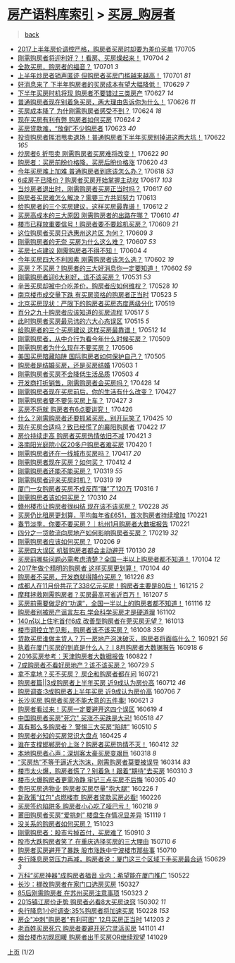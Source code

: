 [房产语料库索引](../../README.md)  > [买房_购房者](买房_购房者.md)
====
> [back](../README.md)

- [2017上半年房价调控严格，购房者买房时却要为差价买单](http://jkwz.applinzi.com/ittc/6986811503939175428.html#2017%E4%B8%8A%E5%8D%8A%E5%B9%B4%E6%88%BF%E4%BB%B7%E8%B0%83%E6%8E%A7%E4%B8%A5%E6%A0%BC%EF%BC%8C%E8%B4%AD%E6%88%BF%E8%80%85%E4%B9%B0%E6%88%BF%E6%97%B6%E5%8D%B4%E8%A6%81%E4%B8%BA%E5%B7%AE%E4%BB%B7%E4%B9%B0%E5%8D%95) 170705  
- [刚需购房者将迎利好？！看房、买房燥起来！](http://jkwz.applinzi.com/ittc/6986436951316890629.html#%E5%88%9A%E9%9C%80%E8%B4%AD%E6%88%BF%E8%80%85%E5%B0%86%E8%BF%8E%E5%88%A9%E5%A5%BD%EF%BC%9F%EF%BC%81%E7%9C%8B%E6%88%BF%E3%80%81%E4%B9%B0%E6%88%BF%E7%87%A5%E8%B5%B7%E6%9D%A5%EF%BC%81) 170704 *2* 
- [全款买房，购房者的福音？](http://jkwz.applinzi.com/ittc/6985364700949644293.html#%E5%85%A8%E6%AC%BE%E4%B9%B0%E6%88%BF%EF%BC%8C%E8%B4%AD%E6%88%BF%E8%80%85%E7%9A%84%E7%A6%8F%E9%9F%B3%EF%BC%9F) 170701 *3* 
- [上半年炒房者销声匿迹 但购房者买房门槛越来越高！](http://jkwz.applinzi.com/ittc/6985315838180459525.html#%E4%B8%8A%E5%8D%8A%E5%B9%B4%E7%82%92%E6%88%BF%E8%80%85%E9%94%80%E5%A3%B0%E5%8C%BF%E8%BF%B9+%E4%BD%86%E8%B4%AD%E6%88%BF%E8%80%85%E4%B9%B0%E6%88%BF%E9%97%A8%E6%A7%9B%E8%B6%8A%E6%9D%A5%E8%B6%8A%E9%AB%98%EF%BC%81) 170701 *81* 
- [好消息来了 下半年购房者的买房成本有望大幅降低！](http://jkwz.applinzi.com/ittc/6984706472381252613.html#%E5%A5%BD%E6%B6%88%E6%81%AF%E6%9D%A5%E4%BA%86+%E4%B8%8B%E5%8D%8A%E5%B9%B4%E8%B4%AD%E6%88%BF%E8%80%85%E7%9A%84%E4%B9%B0%E6%88%BF%E6%88%90%E6%9C%AC%E6%9C%89%E6%9C%9B%E5%A4%A7%E5%B9%85%E9%99%8D%E4%BD%8E%EF%BC%81) 170629 *7* 
- [下半年买房时机将现 购房者不要错过三类房产](http://jkwz.applinzi.com/ittc/6983954196364526596.html#%E4%B8%8B%E5%8D%8A%E5%B9%B4%E4%B9%B0%E6%88%BF%E6%97%B6%E6%9C%BA%E5%B0%86%E7%8E%B0+%E8%B4%AD%E6%88%BF%E8%80%85%E4%B8%8D%E8%A6%81%E9%94%99%E8%BF%87%E4%B8%89%E7%B1%BB%E6%88%BF%E4%BA%A7) 170627 *14* 
- [普通购房者现在别着急买房，两大理由告诉你为什么！](http://jkwz.applinzi.com/ittc/6983449490315805700.html#%E6%99%AE%E9%80%9A%E8%B4%AD%E6%88%BF%E8%80%85%E7%8E%B0%E5%9C%A8%E5%88%AB%E7%9D%80%E6%80%A5%E4%B9%B0%E6%88%BF%EF%BC%8C%E4%B8%A4%E5%A4%A7%E7%90%86%E7%94%B1%E5%91%8A%E8%AF%89%E4%BD%A0%E4%B8%BA%E4%BB%80%E4%B9%88%EF%BC%81) 170626 *11* 
- [买房成本降了 为什刚需购房者感受不到？](http://jkwz.applinzi.com/ittc/6982786270148166661.html#%E4%B9%B0%E6%88%BF%E6%88%90%E6%9C%AC%E9%99%8D%E4%BA%86+%E4%B8%BA%E4%BB%80%E5%88%9A%E9%9C%80%E8%B4%AD%E6%88%BF%E8%80%85%E6%84%9F%E5%8F%97%E4%B8%8D%E5%88%B0%EF%BC%9F) 170624 *18* 
- [现在买房有利有弊 购房者如何买房](http://jkwz.applinzi.com/ittc/6982778846729208836.html#%E7%8E%B0%E5%9C%A8%E4%B9%B0%E6%88%BF%E6%9C%89%E5%88%A9%E6%9C%89%E5%BC%8A+%E8%B4%AD%E6%88%BF%E8%80%85%E5%A6%82%E4%BD%95%E4%B9%B0%E6%88%BF) 170624 *2* 
- [买房贷款难，“放倒”不少购房者](http://jkwz.applinzi.com/ittc/6982380100329669636.html#%E4%B9%B0%E6%88%BF%E8%B4%B7%E6%AC%BE%E9%9A%BE%EF%BC%8C%E2%80%9C%E6%94%BE%E5%80%92%E2%80%9D%E4%B8%8D%E5%B0%91%E8%B4%AD%E6%88%BF%E8%80%85) 170623 *40* 
- [投资购房者挥泪甩卖退场！普通购房者下半年买房别掉进这两大坑！](http://jkwz.applinzi.com/ittc/6981961933421806596.html#%E6%8A%95%E8%B5%84%E8%B4%AD%E6%88%BF%E8%80%85%E6%8C%A5%E6%B3%AA%E7%94%A9%E5%8D%96%E9%80%80%E5%9C%BA%EF%BC%81%E6%99%AE%E9%80%9A%E8%B4%AD%E6%88%BF%E8%80%85%E4%B8%8B%E5%8D%8A%E5%B9%B4%E4%B9%B0%E6%88%BF%E5%88%AB%E6%8E%89%E8%BF%9B%E8%BF%99%E4%B8%A4%E5%A4%A7%E5%9D%91%EF%BC%81) 170622 *165* 
- [炒房者6 折甩卖 刚需购房者买房难将改变！](http://jkwz.applinzi.com/ittc/6981951035252671493.html#%E7%82%92%E6%88%BF%E8%80%856+%E6%8A%98%E7%94%A9%E5%8D%96+%E5%88%9A%E9%9C%80%E8%B4%AD%E6%88%BF%E8%80%85%E4%B9%B0%E6%88%BF%E9%9A%BE%E5%B0%86%E6%94%B9%E5%8F%98%EF%BC%81) 170622 *90* 
- [购房者：买房前盼价格降，买房后盼价格涨](http://jkwz.applinzi.com/ittc/6981217500120220677.html#%E8%B4%AD%E6%88%BF%E8%80%85%EF%BC%9A%E4%B9%B0%E6%88%BF%E5%89%8D%E7%9B%BC%E4%BB%B7%E6%A0%BC%E9%99%8D%EF%BC%8C%E4%B9%B0%E6%88%BF%E5%90%8E%E7%9B%BC%E4%BB%B7%E6%A0%BC%E6%B6%A8) 170620 *43* 
- [今年买房难上加难 普通购房者到底该怎么办？](http://jkwz.applinzi.com/ittc/6980619655533036548.html#%E4%BB%8A%E5%B9%B4%E4%B9%B0%E6%88%BF%E9%9A%BE%E4%B8%8A%E5%8A%A0%E9%9A%BE+%E6%99%AE%E9%80%9A%E8%B4%AD%E6%88%BF%E8%80%85%E5%88%B0%E5%BA%95%E8%AF%A5%E6%80%8E%E4%B9%88%E5%8A%9E%EF%BC%9F) 170618 *53* 
- [6成房子已降价？购房者买房开始掌握主动权](http://jkwz.applinzi.com/ittc/6980182920328119301.html#6%E6%88%90%E6%88%BF%E5%AD%90%E5%B7%B2%E9%99%8D%E4%BB%B7%EF%BC%9F%E8%B4%AD%E6%88%BF%E8%80%85%E4%B9%B0%E6%88%BF%E5%BC%80%E5%A7%8B%E6%8E%8C%E6%8F%A1%E4%B8%BB%E5%8A%A8%E6%9D%83) 170617 *103* 
- [当炒房者退出时，刚需购房者买房正当时吗？](http://jkwz.applinzi.com/ittc/6980182919669613572.html#%E5%BD%93%E7%82%92%E6%88%BF%E8%80%85%E9%80%80%E5%87%BA%E6%97%B6%EF%BC%8C%E5%88%9A%E9%9C%80%E8%B4%AD%E6%88%BF%E8%80%85%E4%B9%B0%E6%88%BF%E6%AD%A3%E5%BD%93%E6%97%B6%E5%90%97%EF%BC%9F) 170617 *60* 
- [购房者买房难怎么解决？需要三方共同努力](http://jkwz.applinzi.com/ittc/6978757921889321988.html#%E8%B4%AD%E6%88%BF%E8%80%85%E4%B9%B0%E6%88%BF%E9%9A%BE%E6%80%8E%E4%B9%88%E8%A7%A3%E5%86%B3%EF%BC%9F%E9%9C%80%E8%A6%81%E4%B8%89%E6%96%B9%E5%85%B1%E5%90%8C%E5%8A%AA%E5%8A%9B) 170613  
- [给购房者的三个买房建议，这样买房最靠谱！](http://jkwz.applinzi.com/ittc/6978364188442231812.html#%E7%BB%99%E8%B4%AD%E6%88%BF%E8%80%85%E7%9A%84%E4%B8%89%E4%B8%AA%E4%B9%B0%E6%88%BF%E5%BB%BA%E8%AE%AE%EF%BC%8C%E8%BF%99%E6%A0%B7%E4%B9%B0%E6%88%BF%E6%9C%80%E9%9D%A0%E8%B0%B1%EF%BC%81) 170612 *2* 
- [买房高成本的三大原因 刚需购房者的出路在哪？](http://jkwz.applinzi.com/ittc/6977656850638963717.html#%E4%B9%B0%E6%88%BF%E9%AB%98%E6%88%90%E6%9C%AC%E7%9A%84%E4%B8%89%E5%A4%A7%E5%8E%9F%E5%9B%A0+%E5%88%9A%E9%9C%80%E8%B4%AD%E6%88%BF%E8%80%85%E7%9A%84%E5%87%BA%E8%B7%AF%E5%9C%A8%E5%93%AA%EF%BC%9F) 170610 *41* 
- [楼市已释放重要信号！购房者要不要趁机买房？](http://jkwz.applinzi.com/ittc/6977094241871201285.html#%E6%A5%BC%E5%B8%82%E5%B7%B2%E9%87%8A%E6%94%BE%E9%87%8D%E8%A6%81%E4%BF%A1%E5%8F%B7%EF%BC%81%E8%B4%AD%E6%88%BF%E8%80%85%E8%A6%81%E4%B8%8D%E8%A6%81%E8%B6%81%E6%9C%BA%E4%B9%B0%E6%88%BF%EF%BC%9F) 170609 *21* 
- [这位购房者买房只选惠州这片区 为何？](http://jkwz.applinzi.com/ittc/6977090715677885444.html#%E8%BF%99%E4%BD%8D%E8%B4%AD%E6%88%BF%E8%80%85%E4%B9%B0%E6%88%BF%E5%8F%AA%E9%80%89%E6%83%A0%E5%B7%9E%E8%BF%99%E7%89%87%E5%8C%BA+%E4%B8%BA%E4%BD%95%EF%BC%9F) 170609 *3* 
- [刚需购房者的无奈 买房为什么这么难？](http://jkwz.applinzi.com/ittc/6976540946131846149.html#%E5%88%9A%E9%9C%80%E8%B4%AD%E6%88%BF%E8%80%85%E7%9A%84%E6%97%A0%E5%A5%88+%E4%B9%B0%E6%88%BF%E4%B8%BA%E4%BB%80%E4%B9%88%E8%BF%99%E4%B9%88%E9%9A%BE%EF%BC%9F) 170607 *53* 
- [买房七点建议 刚需购房者不得不知！](http://jkwz.applinzi.com/ittc/6975412432364110852.html#%E4%B9%B0%E6%88%BF%E4%B8%83%E7%82%B9%E5%BB%BA%E8%AE%AE+%E5%88%9A%E9%9C%80%E8%B4%AD%E6%88%BF%E8%80%85%E4%B8%8D%E5%BE%97%E4%B8%8D%E7%9F%A5%EF%BC%81) 170604 *4* 
- [今年买房四大不利因素 刚需购房者该怎么选？](http://jkwz.applinzi.com/ittc/6974671076213654532.html#%E4%BB%8A%E5%B9%B4%E4%B9%B0%E6%88%BF%E5%9B%9B%E5%A4%A7%E4%B8%8D%E5%88%A9%E5%9B%A0%E7%B4%A0+%E5%88%9A%E9%9C%80%E8%B4%AD%E6%88%BF%E8%80%85%E8%AF%A5%E6%80%8E%E4%B9%88%E9%80%89%EF%BC%9F) 170602 *19* 
- [买房？不买房？购房者的三大好消息你一定要知道！](http://jkwz.applinzi.com/ittc/6974572831600804868.html#%E4%B9%B0%E6%88%BF%EF%BC%9F%E4%B8%8D%E4%B9%B0%E6%88%BF%EF%BC%9F%E8%B4%AD%E6%88%BF%E8%80%85%E7%9A%84%E4%B8%89%E5%A4%A7%E5%A5%BD%E6%B6%88%E6%81%AF%E4%BD%A0%E4%B8%80%E5%AE%9A%E8%A6%81%E7%9F%A5%E9%81%93%EF%BC%81) 170602 *59* 
- [刚需购房者迎6大利好，该不该买房？](http://jkwz.applinzi.com/ittc/6973857582136427525.html#%E5%88%9A%E9%9C%80%E8%B4%AD%E6%88%BF%E8%80%85%E8%BF%8E6%E5%A4%A7%E5%88%A9%E5%A5%BD%EF%BC%8C%E8%AF%A5%E4%B8%8D%E8%AF%A5%E4%B9%B0%E6%88%BF%EF%BC%9F) 170531 *53* 
- [辛苦买房却被中介吃差价，购房者应如何维权？](http://jkwz.applinzi.com/ittc/6972686419389580293.html#%E8%BE%9B%E8%8B%A6%E4%B9%B0%E6%88%BF%E5%8D%B4%E8%A2%AB%E4%B8%AD%E4%BB%8B%E5%90%83%E5%B7%AE%E4%BB%B7%EF%BC%8C%E8%B4%AD%E6%88%BF%E8%80%85%E5%BA%94%E5%A6%82%E4%BD%95%E7%BB%B4%E6%9D%83%EF%BC%9F) 170528 *10* 
- [南京楼市成交量下跌 有买房资格的购房者正当时](http://jkwz.applinzi.com/ittc/6970875076768433156.html#%E5%8D%97%E4%BA%AC%E6%A5%BC%E5%B8%82%E6%88%90%E4%BA%A4%E9%87%8F%E4%B8%8B%E8%B7%8C+%E6%9C%89%E4%B9%B0%E6%88%BF%E8%B5%84%E6%A0%BC%E7%9A%84%E8%B4%AD%E6%88%BF%E8%80%85%E6%AD%A3%E5%BD%93%E6%97%B6) 170523 *5* 
- [北京买房现状：严限下的购房者买房态度两级分化](http://jkwz.applinzi.com/ittc/6969340343215457285.html#%E5%8C%97%E4%BA%AC%E4%B9%B0%E6%88%BF%E7%8E%B0%E7%8A%B6%EF%BC%9A%E4%B8%A5%E9%99%90%E4%B8%8B%E7%9A%84%E8%B4%AD%E6%88%BF%E8%80%85%E4%B9%B0%E6%88%BF%E6%80%81%E5%BA%A6%E4%B8%A4%E7%BA%A7%E5%88%86%E5%8C%96) 170519  
- [百分之九十购房者应该知道的买房流程](http://jkwz.applinzi.com/ittc/6968532907927798789.html#%E7%99%BE%E5%88%86%E4%B9%8B%E4%B9%9D%E5%8D%81%E8%B4%AD%E6%88%BF%E8%80%85%E5%BA%94%E8%AF%A5%E7%9F%A5%E9%81%93%E7%9A%84%E4%B9%B0%E6%88%BF%E6%B5%81%E7%A8%8B) 170517 *5* 
- [此时购房者买房最忌讳的六大心态误区](http://jkwz.applinzi.com/ittc/6967854691558884357.html#%E6%AD%A4%E6%97%B6%E8%B4%AD%E6%88%BF%E8%80%85%E4%B9%B0%E6%88%BF%E6%9C%80%E5%BF%8C%E8%AE%B3%E7%9A%84%E5%85%AD%E5%A4%A7%E5%BF%83%E6%80%81%E8%AF%AF%E5%8C%BA) 170515 *5* 
- [给购房者的三个买房建议 这样买房最靠谱！](http://jkwz.applinzi.com/ittc/6966863638492087300.html#%E7%BB%99%E8%B4%AD%E6%88%BF%E8%80%85%E7%9A%84%E4%B8%89%E4%B8%AA%E4%B9%B0%E6%88%BF%E5%BB%BA%E8%AE%AE+%E8%BF%99%E6%A0%B7%E4%B9%B0%E6%88%BF%E6%9C%80%E9%9D%A0%E8%B0%B1%EF%BC%81) 170512 *14* 
- [刚需购房者，从中介行为看今年什么时候买房？](http://jkwz.applinzi.com/ittc/6965681374571791364.html#%E5%88%9A%E9%9C%80%E8%B4%AD%E6%88%BF%E8%80%85%EF%BC%8C%E4%BB%8E%E4%B8%AD%E4%BB%8B%E8%A1%8C%E4%B8%BA%E7%9C%8B%E4%BB%8A%E5%B9%B4%E4%BB%80%E4%B9%88%E6%97%B6%E5%80%99%E4%B9%B0%E6%88%BF%EF%BC%9F) 170509  
- [刚需购房者为什么现在不要买房？](http://jkwz.applinzi.com/ittc/6964614259299320836.html#%E5%88%9A%E9%9C%80%E8%B4%AD%E6%88%BF%E8%80%85%E4%B8%BA%E4%BB%80%E4%B9%88%E7%8E%B0%E5%9C%A8%E4%B8%8D%E8%A6%81%E4%B9%B0%E6%88%BF%EF%BC%9F) 170506  
- [美国买房暗藏陷阱 国际购房者如何保护自己？](http://jkwz.applinzi.com/ittc/6964225270906094597.html#%E7%BE%8E%E5%9B%BD%E4%B9%B0%E6%88%BF%E6%9A%97%E8%97%8F%E9%99%B7%E9%98%B1+%E5%9B%BD%E9%99%85%E8%B4%AD%E6%88%BF%E8%80%85%E5%A6%82%E4%BD%95%E4%BF%9D%E6%8A%A4%E8%87%AA%E5%B7%B1%EF%BC%9F) 170505  
- [购房者是结婚买房，还是买房结婚](http://jkwz.applinzi.com/ittc/6963499884207408132.html#%E8%B4%AD%E6%88%BF%E8%80%85%E6%98%AF%E7%BB%93%E5%A9%9A%E4%B9%B0%E6%88%BF%EF%BC%8C%E8%BF%98%E6%98%AF%E4%B9%B0%E6%88%BF%E7%BB%93%E5%A9%9A) 170503 *1* 
- [刚需购房者买房不会降低生活品质](http://jkwz.applinzi.com/ittc/6963219289019515909.html#%E5%88%9A%E9%9C%80%E8%B4%AD%E6%88%BF%E8%80%85%E4%B9%B0%E6%88%BF%E4%B8%8D%E4%BC%9A%E9%99%8D%E4%BD%8E%E7%94%9F%E6%B4%BB%E5%93%81%E8%B4%A8) 170503 *4* 
- [开发商打折销售，刚需购房者会买房吗？](http://jkwz.applinzi.com/ittc/6961637150670980100.html#%E5%BC%80%E5%8F%91%E5%95%86%E6%89%93%E6%8A%98%E9%94%80%E5%94%AE%EF%BC%8C%E5%88%9A%E9%9C%80%E8%B4%AD%E6%88%BF%E8%80%85%E4%BC%9A%E4%B9%B0%E6%88%BF%E5%90%97%EF%BC%9F) 170428 *14* 
- [刚需购房者现在买房前后，你的生活有什么改变？](http://jkwz.applinzi.com/ittc/6961300427768333317.html#%E5%88%9A%E9%9C%80%E8%B4%AD%E6%88%BF%E8%80%85%E7%8E%B0%E5%9C%A8%E4%B9%B0%E6%88%BF%E5%89%8D%E5%90%8E%EF%BC%8C%E4%BD%A0%E7%9A%84%E7%94%9F%E6%B4%BB%E6%9C%89%E4%BB%80%E4%B9%88%E6%94%B9%E5%8F%98%EF%BC%9F) 170427  
- [刚需购房者要不要先买房上车？](http://jkwz.applinzi.com/ittc/6961164219205551108.html#%E5%88%9A%E9%9C%80%E8%B4%AD%E6%88%BF%E8%80%85%E8%A6%81%E4%B8%8D%E8%A6%81%E5%85%88%E4%B9%B0%E6%88%BF%E4%B8%8A%E8%BD%A6%EF%BC%9F) 170427 *3* 
- [买房不将就 购房者有6点要讲究！](http://jkwz.applinzi.com/ittc/6960889122444018693.html#%E4%B9%B0%E6%88%BF%E4%B8%8D%E5%B0%86%E5%B0%B1+%E8%B4%AD%E6%88%BF%E8%80%85%E6%9C%896%E7%82%B9%E8%A6%81%E8%AE%B2%E7%A9%B6%EF%BC%81) 170426  
- [什么？刚需购房者还要抓紧买房，别开玩笑了](http://jkwz.applinzi.com/ittc/6960507094120793093.html#%E4%BB%80%E4%B9%88%EF%BC%9F%E5%88%9A%E9%9C%80%E8%B4%AD%E6%88%BF%E8%80%85%E8%BF%98%E8%A6%81%E6%8A%93%E7%B4%A7%E4%B9%B0%E6%88%BF%EF%BC%8C%E5%88%AB%E5%BC%80%E7%8E%A9%E7%AC%91%E4%BA%86) 170425 *10* 
- [现在买房合适吗？致已经慌了的襄阳购房者](http://jkwz.applinzi.com/ittc/6959334122056057861.html#%E7%8E%B0%E5%9C%A8%E4%B9%B0%E6%88%BF%E5%90%88%E9%80%82%E5%90%97%EF%BC%9F%E8%87%B4%E5%B7%B2%E7%BB%8F%E6%85%8C%E4%BA%86%E7%9A%84%E8%A5%84%E9%98%B3%E8%B4%AD%E6%88%BF%E8%80%85) 170422 *17* 
- [房价持续走高 购房者买房热情依旧不减](http://jkwz.applinzi.com/ittc/6959026018835760133.html#%E6%88%BF%E4%BB%B7%E6%8C%81%E7%BB%AD%E8%B5%B0%E9%AB%98+%E8%B4%AD%E6%88%BF%E8%80%85%E4%B9%B0%E6%88%BF%E7%83%AD%E6%83%85%E4%BE%9D%E6%97%A7%E4%B8%8D%E5%87%8F) 170421 *3* 
- [洛南阳光庭院小区20多户购房者难买房](http://jkwz.applinzi.com/ittc/6958444534680781829.html#%E6%B4%9B%E5%8D%97%E9%98%B3%E5%85%89%E5%BA%AD%E9%99%A2%E5%B0%8F%E5%8C%BA20%E5%A4%9A%E6%88%B7%E8%B4%AD%E6%88%BF%E8%80%85%E9%9A%BE%E4%B9%B0%E6%88%BF) 170420 *1* 
- [刚需购房者还在一线城市买房吗？](http://jkwz.applinzi.com/ittc/6957302977705542661.html#%E5%88%9A%E9%9C%80%E8%B4%AD%E6%88%BF%E8%80%85%E8%BF%98%E5%9C%A8%E4%B8%80%E7%BA%BF%E5%9F%8E%E5%B8%82%E4%B9%B0%E6%88%BF%E5%90%97%EF%BC%9F) 170417 *20* 
- [刚需购房者现在买房？如何买？](http://jkwz.applinzi.com/ittc/6955607071780242436.html#%E5%88%9A%E9%9C%80%E8%B4%AD%E6%88%BF%E8%80%85%E7%8E%B0%E5%9C%A8%E4%B9%B0%E6%88%BF%EF%BC%9F%E5%A6%82%E4%BD%95%E4%B9%B0%EF%BC%9F) 170412 *4* 
- [刚需购房者还能不能买房？](http://jkwz.applinzi.com/ittc/6946736750096548869.html#%E5%88%9A%E9%9C%80%E8%B4%AD%E6%88%BF%E8%80%85%E8%BF%98%E8%83%BD%E4%B8%8D%E8%83%BD%E4%B9%B0%E6%88%BF%EF%BC%9F) 170319 *55* 
- [刚需购房者迎来买房时机？](http://jkwz.applinzi.com/ittc/6946692496506749957.html#%E5%88%9A%E9%9C%80%E8%B4%AD%E6%88%BF%E8%80%85%E8%BF%8E%E6%9D%A5%E4%B9%B0%E6%88%BF%E6%97%B6%E6%9C%BA%EF%BC%9F) 170319 *19* 
- [厦门一女购房者买房不成反而“赚”了120万](http://jkwz.applinzi.com/ittc/6945563485567190020.html#%E5%8E%A6%E9%97%A8%E4%B8%80%E5%A5%B3%E8%B4%AD%E6%88%BF%E8%80%85%E4%B9%B0%E6%88%BF%E4%B8%8D%E6%88%90%E5%8F%8D%E8%80%8C%E2%80%9C%E8%B5%9A%E2%80%9D%E4%BA%86120%E4%B8%87) 170316 *1* 
- [刚需购房者该如何买房？](http://jkwz.applinzi.com/ittc/6943433304660509701.html#%E5%88%9A%E9%9C%80%E8%B4%AD%E6%88%BF%E8%80%85%E8%AF%A5%E5%A6%82%E4%BD%95%E4%B9%B0%E6%88%BF%EF%BC%9F) 170310 *24* 
- [赣州楼市让购房者很纠结 现在该不该买房？](http://jkwz.applinzi.com/ittc/6939619748085236741.html#%E8%B5%A3%E5%B7%9E%E6%A5%BC%E5%B8%82%E8%AE%A9%E8%B4%AD%E6%88%BF%E8%80%85%E5%BE%88%E7%BA%A0%E7%BB%93+%E7%8E%B0%E5%9C%A8%E8%AF%A5%E4%B8%8D%E8%AF%A5%E4%B9%B0%E6%88%BF%EF%BC%9F) 170228 *35* 
- [买房仍比租房更划算，平均每年省£651，首次购房者持续增加](http://jkwz.applinzi.com/ittc/6937221484530631684.html#%E4%B9%B0%E6%88%BF%E4%BB%8D%E6%AF%94%E7%A7%9F%E6%88%BF%E6%9B%B4%E5%88%92%E7%AE%97%EF%BC%8C%E5%B9%B3%E5%9D%87%E6%AF%8F%E5%B9%B4%E7%9C%81%C2%A3651%EF%BC%8C%E9%A6%96%E6%AC%A1%E8%B4%AD%E6%88%BF%E8%80%85%E6%8C%81%E7%BB%AD%E5%A2%9E%E5%8A%A0) 170221  
- [春节淡季，你要不要买房？｜杭州1月购房者大数据报告](http://jkwz.applinzi.com/ittc/6937021834615866373.html#%E6%98%A5%E8%8A%82%E6%B7%A1%E5%AD%A3%EF%BC%8C%E4%BD%A0%E8%A6%81%E4%B8%8D%E8%A6%81%E4%B9%B0%E6%88%BF%EF%BC%9F%EF%BD%9C%E6%9D%AD%E5%B7%9E1%E6%9C%88%E8%B4%AD%E6%88%BF%E8%80%85%E5%A4%A7%E6%95%B0%E6%8D%AE%E6%8A%A5%E5%91%8A) 170221  
- [四分之一贷款流向房地产如何影响购房者买房？](http://jkwz.applinzi.com/ittc/6936314212656874501.html#%E5%9B%9B%E5%88%86%E4%B9%8B%E4%B8%80%E8%B4%B7%E6%AC%BE%E6%B5%81%E5%90%91%E6%88%BF%E5%9C%B0%E4%BA%A7%E5%A6%82%E4%BD%95%E5%BD%B1%E5%93%8D%E8%B4%AD%E6%88%BF%E8%80%85%E4%B9%B0%E6%88%BF%EF%BC%9F) 170219 *32* 
- [刚需购房者应该如何买房？](http://jkwz.applinzi.com/ittc/6931531639246291973.html#%E5%88%9A%E9%9C%80%E8%B4%AD%E6%88%BF%E8%80%85%E5%BA%94%E8%AF%A5%E5%A6%82%E4%BD%95%E4%B9%B0%E6%88%BF%EF%BC%9F) 170206 *9* 
- [买房四大误区 机智购房者都会主动避开](http://jkwz.applinzi.com/ittc/6928624259705603076.html#%E4%B9%B0%E6%88%BF%E5%9B%9B%E5%A4%A7%E8%AF%AF%E5%8C%BA+%E6%9C%BA%E6%99%BA%E8%B4%AD%E6%88%BF%E8%80%85%E9%83%BD%E4%BC%9A%E4%B8%BB%E5%8A%A8%E9%81%BF%E5%BC%80) 170130 *28* 
- [买房前哪些问题必需考虑清楚？全国一半以上购房者都不知道！](http://jkwz.applinzi.com/ittc/6919229371994080261.html#%E4%B9%B0%E6%88%BF%E5%89%8D%E5%93%AA%E4%BA%9B%E9%97%AE%E9%A2%98%E5%BF%85%E9%9C%80%E8%80%83%E8%99%91%E6%B8%85%E6%A5%9A%EF%BC%9F%E5%85%A8%E5%9B%BD%E4%B8%80%E5%8D%8A%E4%BB%A5%E4%B8%8A%E8%B4%AD%E6%88%BF%E8%80%85%E9%83%BD%E4%B8%8D%E7%9F%A5%E9%81%93%EF%BC%81) 170104 *12* 
- [2017年做个精明的购房者 这样买房更划算！](http://jkwz.applinzi.com/ittc/6919275069288481796.html#2017%E5%B9%B4%E5%81%9A%E4%B8%AA%E7%B2%BE%E6%98%8E%E7%9A%84%E8%B4%AD%E6%88%BF%E8%80%85+%E8%BF%99%E6%A0%B7%E4%B9%B0%E6%88%BF%E6%9B%B4%E5%88%92%E7%AE%97%EF%BC%81) 170104 *40* 
- [购房者不买房，开发商就得降价买房？](http://jkwz.applinzi.com/ittc/6915938264199726085.html#%E8%B4%AD%E6%88%BF%E8%80%85%E4%B8%8D%E4%B9%B0%E6%88%BF%EF%BC%8C%E5%BC%80%E5%8F%91%E5%95%86%E5%B0%B1%E5%BE%97%E9%99%8D%E4%BB%B7%E4%B9%B0%E6%88%BF%EF%BC%9F) 161226 *83* 
- [成都人在11月份共花了338亿元买房！购房者主要是80后！](http://jkwz.applinzi.com/ittc/6911979827879216133.html#%E6%88%90%E9%83%BD%E4%BA%BA%E5%9C%A811%E6%9C%88%E4%BB%BD%E5%85%B1%E8%8A%B1%E4%BA%86338%E4%BA%BF%E5%85%83%E4%B9%B0%E6%88%BF%EF%BC%81%E8%B4%AD%E6%88%BF%E8%80%85%E4%B8%BB%E8%A6%81%E6%98%AF80%E5%90%8E%EF%BC%81) 161215 *2* 
- [摩拜拯救刚需购房者？买房最高可省近百万！](http://jkwz.applinzi.com/ittc/6908925268332119044.html#%E6%91%A9%E6%8B%9C%E6%8B%AF%E6%95%91%E5%88%9A%E9%9C%80%E8%B4%AD%E6%88%BF%E8%80%85%EF%BC%9F%E4%B9%B0%E6%88%BF%E6%9C%80%E9%AB%98%E5%8F%AF%E7%9C%81%E8%BF%91%E7%99%BE%E4%B8%87%EF%BC%81) 161207 *5* 
- [买房前需要做足的“功课”，全国一半以上的购房者都不知道！](http://jkwz.applinzi.com/ittc/6901119112784118788.html#%E4%B9%B0%E6%88%BF%E5%89%8D%E9%9C%80%E8%A6%81%E5%81%9A%E8%B6%B3%E7%9A%84%E2%80%9C%E5%8A%9F%E8%AF%BE%E2%80%9D%EF%BC%8C%E5%85%A8%E5%9B%BD%E4%B8%80%E5%8D%8A%E4%BB%A5%E4%B8%8A%E7%9A%84%E8%B4%AD%E6%88%BF%E8%80%85%E9%83%BD%E4%B8%8D%E7%9F%A5%E9%81%93%EF%BC%81) 161116 *12* 
- [购房者别被房产谣言左右 学会科学买房才是硬道理](http://jkwz.applinzi.com/ittc/6895852024154817541.html#%E8%B4%AD%E6%88%BF%E8%80%85%E5%88%AB%E8%A2%AB%E6%88%BF%E4%BA%A7%E8%B0%A3%E8%A8%80%E5%B7%A6%E5%8F%B3+%E5%AD%A6%E4%BC%9A%E7%A7%91%E5%AD%A6%E4%B9%B0%E6%88%BF%E6%89%8D%E6%98%AF%E7%A1%AC%E9%81%93%E7%90%86) 161102  
- [140㎡以上住宅首付6成 改善型购房者在莞买房无望？](http://jkwz.applinzi.com/ittc/6888139257675252741.html#140%E3%8E%A1%E4%BB%A5%E4%B8%8A%E4%BD%8F%E5%AE%85%E9%A6%96%E4%BB%986%E6%88%90+%E6%94%B9%E5%96%84%E5%9E%8B%E8%B4%AD%E6%88%BF%E8%80%85%E5%9C%A8%E8%8E%9E%E4%B9%B0%E6%88%BF%E6%97%A0%E6%9C%9B%EF%BC%9F) 161013  
- [楼市调控立竿见影，购房者该不该买房？](http://jkwz.applinzi.com/ittc/6886565905772839940.html#%E6%A5%BC%E5%B8%82%E8%B0%83%E6%8E%A7%E7%AB%8B%E7%AB%BF%E8%A7%81%E5%BD%B1%EF%BC%8C%E8%B4%AD%E6%88%BF%E8%80%85%E8%AF%A5%E4%B8%8D%E8%AF%A5%E4%B9%B0%E6%88%BF%EF%BC%9F) 161008 *359* 
- [贷款买房谁做主贷人？万一房地产泡沫破灭，购房者将面临什么？](http://jkwz.applinzi.com/ittc/6880342264668226564.html#%E8%B4%B7%E6%AC%BE%E4%B9%B0%E6%88%BF%E8%B0%81%E5%81%9A%E4%B8%BB%E8%B4%B7%E4%BA%BA%EF%BC%9F%E4%B8%87%E4%B8%80%E6%88%BF%E5%9C%B0%E4%BA%A7%E6%B3%A1%E6%B2%AB%E7%A0%B4%E7%81%AD%EF%BC%8C%E8%B4%AD%E6%88%BF%E8%80%85%E5%B0%86%E9%9D%A2%E4%B8%B4%E4%BB%80%E4%B9%88%EF%BC%9F) 160921 *56* 
- [执着在厦门买房的到底是什么人？ㅣ8月购房者大数据报告](http://jkwz.applinzi.com/ittc/6879158947516253188.html#%E6%89%A7%E7%9D%80%E5%9C%A8%E5%8E%A6%E9%97%A8%E4%B9%B0%E6%88%BF%E7%9A%84%E5%88%B0%E5%BA%95%E6%98%AF%E4%BB%80%E4%B9%88%E4%BA%BA%EF%BC%9F%E3%85%A38%E6%9C%88%E8%B4%AD%E6%88%BF%E8%80%85%E5%A4%A7%E6%95%B0%E6%8D%AE%E6%8A%A5%E5%91%8A) 160918 *6* 
- [2016买房参考：天津购房者大数据报告](http://jkwz.applinzi.com/ittc/6869118926084113413.html#2016%E4%B9%B0%E6%88%BF%E5%8F%82%E8%80%83%EF%BC%9A%E5%A4%A9%E6%B4%A5%E8%B4%AD%E6%88%BF%E8%80%85%E5%A4%A7%E6%95%B0%E6%8D%AE%E6%8A%A5%E5%91%8A) 160822 *1* 
- [7成购房者不看好房地产？该不该买房？](http://jkwz.applinzi.com/ittc/6859938014394057733.html#7%E6%88%90%E8%B4%AD%E6%88%BF%E8%80%85%E4%B8%8D%E7%9C%8B%E5%A5%BD%E6%88%BF%E5%9C%B0%E4%BA%A7%EF%BC%9F%E8%AF%A5%E4%B8%8D%E8%AF%A5%E4%B9%B0%E6%88%BF%EF%BC%9F) 160729 *5* 
- [拿不拿地？买不买房？ 房企和购房者都在问](http://jkwz.applinzi.com/ittc/6857248035284976644.html#%E6%8B%BF%E4%B8%8D%E6%8B%BF%E5%9C%B0%EF%BC%9F%E4%B9%B0%E4%B8%8D%E4%B9%B0%E6%88%BF%EF%BC%9F+%E6%88%BF%E4%BC%81%E5%92%8C%E8%B4%AD%E6%88%BF%E8%80%85%E9%83%BD%E5%9C%A8%E9%97%AE) 160721  
- [购房者篇||3成购房者上半年买房 近9成认为房价高](http://jkwz.applinzi.com/ittc/6853921755311375364.html#%E8%B4%AD%E6%88%BF%E8%80%85%E7%AF%87%7C%7C3%E6%88%90%E8%B4%AD%E6%88%BF%E8%80%85%E4%B8%8A%E5%8D%8A%E5%B9%B4%E4%B9%B0%E6%88%BF+%E8%BF%919%E6%88%90%E8%AE%A4%E4%B8%BA%E6%88%BF%E4%BB%B7%E9%AB%98) 160712 *46* 
- [购房调查:3成购房者上半年买房 近9成认为房价高](http://jkwz.applinzi.com/ittc/6851695229484401669.html#%E8%B4%AD%E6%88%BF%E8%B0%83%E6%9F%A5%3A3%E6%88%90%E8%B4%AD%E6%88%BF%E8%80%85%E4%B8%8A%E5%8D%8A%E5%B9%B4%E4%B9%B0%E6%88%BF+%E8%BF%919%E6%88%90%E8%AE%A4%E4%B8%BA%E6%88%BF%E4%BB%B7%E9%AB%98) 160706 *7* 
- [长沙买房 购房者买房不能大意的五件事!](http://jkwz.applinzi.com/ittc/6846181967464498180.html#%E9%95%BF%E6%B2%99%E4%B9%B0%E6%88%BF+%E8%B4%AD%E6%88%BF%E8%80%85%E4%B9%B0%E6%88%BF%E4%B8%8D%E8%83%BD%E5%A4%A7%E6%84%8F%E7%9A%84%E4%BA%94%E4%BB%B6%E4%BA%8B%21) 160621 *3* 
- [购房者看过来！买房一定要避开这四个误区](http://jkwz.applinzi.com/ittc/6845582619718452229.html#%E8%B4%AD%E6%88%BF%E8%80%85%E7%9C%8B%E8%BF%87%E6%9D%A5%EF%BC%81%E4%B9%B0%E6%88%BF%E4%B8%80%E5%AE%9A%E8%A6%81%E9%81%BF%E5%BC%80%E8%BF%99%E5%9B%9B%E4%B8%AA%E8%AF%AF%E5%8C%BA) 160619 *4* 
- [中国购房者买房&quot;死穴&quot; 买涨不买跌是大忌!](http://jkwz.applinzi.com/ittc/6833484424377009157.html#%E4%B8%AD%E5%9B%BD%E8%B4%AD%E6%88%BF%E8%80%85%E4%B9%B0%E6%88%BF%26quot%3B%E6%AD%BB%E7%A9%B4%26quot%3B+%E4%B9%B0%E6%B6%A8%E4%B8%8D%E4%B9%B0%E8%B7%8C%E6%98%AF%E5%A4%A7%E5%BF%8C%21) 160518 *47* 
- [真有那么多购房者？ 警惕三大买房“陷阱”](http://jkwz.applinzi.com/ittc/6830534969637995525.html#%E7%9C%9F%E6%9C%89%E9%82%A3%E4%B9%88%E5%A4%9A%E8%B4%AD%E6%88%BF%E8%80%85%EF%BC%9F+%E8%AD%A6%E6%83%95%E4%B8%89%E5%A4%A7%E4%B9%B0%E6%88%BF%E2%80%9C%E9%99%B7%E9%98%B1%E2%80%9D) 160510 *5* 
- [购房者必知的买房常识大盘点](http://jkwz.applinzi.com/ittc/6824977467781415940.html#%E8%B4%AD%E6%88%BF%E8%80%85%E5%BF%85%E7%9F%A5%E7%9A%84%E4%B9%B0%E6%88%BF%E5%B8%B8%E8%AF%86%E5%A4%A7%E7%9B%98%E7%82%B9) 160425 *4* 
- [谁在支撑邯郸房价上涨？购房者买房热情不灭！](http://jkwz.applinzi.com/ittc/6820287250554160132.html#%E8%B0%81%E5%9C%A8%E6%94%AF%E6%92%91%E9%82%AF%E9%83%B8%E6%88%BF%E4%BB%B7%E4%B8%8A%E6%B6%A8%EF%BC%9F%E8%B4%AD%E6%88%BF%E8%80%85%E4%B9%B0%E6%88%BF%E7%83%AD%E6%83%85%E4%B8%8D%E7%81%AD%EF%BC%81) 160412 *32* 
- [本地购房者心声：深圳客太豪买房变艰巨](http://jkwz.applinzi.com/ittc/6810955520722600964.html#%E6%9C%AC%E5%9C%B0%E8%B4%AD%E6%88%BF%E8%80%85%E5%BF%83%E5%A3%B0%EF%BC%9A%E6%B7%B1%E5%9C%B3%E5%AE%A2%E5%A4%AA%E8%B1%AA%E4%B9%B0%E6%88%BF%E5%8F%98%E8%89%B0%E5%B7%A8) 160318 *8* 
- [“买房热”不等于逼近大泡沫，刚需购房者莫要被误导](http://jkwz.applinzi.com/ittc/6809463019767596036.html#%E2%80%9C%E4%B9%B0%E6%88%BF%E7%83%AD%E2%80%9D%E4%B8%8D%E7%AD%89%E4%BA%8E%E9%80%BC%E8%BF%91%E5%A4%A7%E6%B3%A1%E6%B2%AB%EF%BC%8C%E5%88%9A%E9%9C%80%E8%B4%AD%E6%88%BF%E8%80%85%E8%8E%AB%E8%A6%81%E8%A2%AB%E8%AF%AF%E5%AF%BC) 160314 *83* 
- [楼市太火爆，购房者慌了？别着急！跟着“期待”去买房](http://jkwz.applinzi.com/ittc/6807849151844844549.html#%E6%A5%BC%E5%B8%82%E5%A4%AA%E7%81%AB%E7%88%86%EF%BC%8C%E8%B4%AD%E6%88%BF%E8%80%85%E6%85%8C%E4%BA%86%EF%BC%9F%E5%88%AB%E7%9D%80%E6%80%A5%EF%BC%81%E8%B7%9F%E7%9D%80%E2%80%9C%E6%9C%9F%E5%BE%85%E2%80%9D%E5%8E%BB%E4%B9%B0%E6%88%BF) 160310 *3* 
- [楼市火爆购房者更需冷静 牢记三点买房不后悔](http://jkwz.applinzi.com/ittc/6806146920409990148.html#%E6%A5%BC%E5%B8%82%E7%81%AB%E7%88%86%E8%B4%AD%E6%88%BF%E8%80%85%E6%9B%B4%E9%9C%80%E5%86%B7%E9%9D%99+%E7%89%A2%E8%AE%B0%E4%B8%89%E7%82%B9%E4%B9%B0%E6%88%BF%E4%B8%8D%E5%90%8E%E6%82%94) 160305 *40* 
- [贵阳买房选物业 购房者买房尽量&quot;抱大腿&quot;](http://jkwz.applinzi.com/ittc/6803198567514637316.html#%E8%B4%B5%E9%98%B3%E4%B9%B0%E6%88%BF%E9%80%89%E7%89%A9%E4%B8%9A+%E8%B4%AD%E6%88%BF%E8%80%85%E4%B9%B0%E6%88%BF%E5%B0%BD%E9%87%8F%26quot%3B%E6%8A%B1%E5%A4%A7%E8%85%BF%26quot%3B) 160226 *1* 
- [新政策&quot;红包&quot;点燃楼市 购房者贷款买房必看!](http://jkwz.applinzi.com/ittc/6803181333954167812.html#%E6%96%B0%E6%94%BF%E7%AD%96%26quot%3B%E7%BA%A2%E5%8C%85%26quot%3B%E7%82%B9%E7%87%83%E6%A5%BC%E5%B8%82+%E8%B4%AD%E6%88%BF%E8%80%85%E8%B4%B7%E6%AC%BE%E4%B9%B0%E6%88%BF%E5%BF%85%E7%9C%8B%21) 160226  
- [买房签约陷阱多 购房者小心吃了哑巴亏！](http://jkwz.applinzi.com/ittc/6800097741736772612.html#%E4%B9%B0%E6%88%BF%E7%AD%BE%E7%BA%A6%E9%99%B7%E9%98%B1%E5%A4%9A+%E8%B4%AD%E6%88%BF%E8%80%85%E5%B0%8F%E5%BF%83%E5%90%83%E4%BA%86%E5%93%91%E5%B7%B4%E4%BA%8F%EF%BC%81) 160218 *9* 
- [莆田购房者买房“爱挑刺” 楼盘生存情况显差异](http://jkwz.applinzi.com/ittc/6766401650306843653.html#%E8%8E%86%E7%94%B0%E8%B4%AD%E6%88%BF%E8%80%85%E4%B9%B0%E6%88%BF%E2%80%9C%E7%88%B1%E6%8C%91%E5%88%BA%E2%80%9D+%E6%A5%BC%E7%9B%98%E7%94%9F%E5%AD%98%E6%83%85%E5%86%B5%E6%98%BE%E5%B7%AE%E5%BC%82) 151119 *1* 
- [没关系的购房者如何买房？](http://jkwz.applinzi.com/ittc/6756305331718849541.html#%E6%B2%A1%E5%85%B3%E7%B3%BB%E7%9A%84%E8%B4%AD%E6%88%BF%E8%80%85%E5%A6%82%E4%BD%95%E4%B9%B0%E6%88%BF%EF%BC%9F) 151023  
- [刚需购房者：股市亏掉首付，买房难了](http://jkwz.applinzi.com/ittc/6740362919918322693.html#%E5%88%9A%E9%9C%80%E8%B4%AD%E6%88%BF%E8%80%85%EF%BC%9A%E8%82%A1%E5%B8%82%E4%BA%8F%E6%8E%89%E9%A6%96%E4%BB%98%EF%BC%8C%E4%B9%B0%E6%88%BF%E9%9A%BE%E4%BA%86) 150910 *3* 
- [股市大跌购房者笑了 在重庆选择买房的三大理由](http://jkwz.applinzi.com/ittc/547650614995201685.html#%E8%82%A1%E5%B8%82%E5%A4%A7%E8%B7%8C%E8%B4%AD%E6%88%BF%E8%80%85%E7%AC%91%E4%BA%86+%E5%9C%A8%E9%87%8D%E5%BA%86%E9%80%89%E6%8B%A9%E4%B9%B0%E6%88%BF%E7%9A%84%E4%B8%89%E5%A4%A7%E7%90%86%E7%94%B1) 150710 *6* 
- [购房者买房避开了暴跌 股市涨跌中宁波楼市那些事](http://jkwz.applinzi.com/ittc/547650611422615982.html#%E8%B4%AD%E6%88%BF%E8%80%85%E4%B9%B0%E6%88%BF%E9%81%BF%E5%BC%80%E4%BA%86%E6%9A%B4%E8%B7%8C+%E8%82%A1%E5%B8%82%E6%B6%A8%E8%B7%8C%E4%B8%AD%E5%AE%81%E6%B3%A2%E6%A5%BC%E5%B8%82%E9%82%A3%E4%BA%9B%E4%BA%8B) 150710  
- [央行降息房贷压力再减，购房者说：厦门这三个区域下手买房最合适](http://jkwz.applinzi.com/ittc/547650611422630310.html#%E5%A4%AE%E8%A1%8C%E9%99%8D%E6%81%AF%E6%88%BF%E8%B4%B7%E5%8E%8B%E5%8A%9B%E5%86%8D%E5%87%8F%EF%BC%8C%E8%B4%AD%E6%88%BF%E8%80%85%E8%AF%B4%EF%BC%9A%E5%8E%A6%E9%97%A8%E8%BF%99%E4%B8%89%E4%B8%AA%E5%8C%BA%E5%9F%9F%E4%B8%8B%E6%89%8B%E4%B9%B0%E6%88%BF%E6%9C%80%E5%90%88%E9%80%82) 150629 *3* 
- [万科“买房神器”成购房者福音 业内：希望能在厦门推广](http://jkwz.applinzi.com/ittc/547650611413886008.html#%E4%B8%87%E7%A7%91%E2%80%9C%E4%B9%B0%E6%88%BF%E7%A5%9E%E5%99%A8%E2%80%9D%E6%88%90%E8%B4%AD%E6%88%BF%E8%80%85%E7%A6%8F%E9%9F%B3+%E4%B8%9A%E5%86%85%EF%BC%9A%E5%B8%8C%E6%9C%9B%E8%83%BD%E5%9C%A8%E5%8E%A6%E9%97%A8%E6%8E%A8%E5%B9%BF) 150522  
- [长沙：棚改购房者在家门口选房买房](http://jkwz.applinzi.com/ittc/547650611400974135.html#%E9%95%BF%E6%B2%99%EF%BC%9A%E6%A3%9A%E6%94%B9%E8%B4%AD%E6%88%BF%E8%80%85%E5%9C%A8%E5%AE%B6%E9%97%A8%E5%8F%A3%E9%80%89%E6%88%BF%E4%B9%B0%E6%88%BF) 150327  
- [85后刚需购房者 在苏州买房注意事项](http://jkwz.applinzi.com/ittc/547650611399329387.html#85%E5%90%8E%E5%88%9A%E9%9C%80%E8%B4%AD%E6%88%BF%E8%80%85+%E5%9C%A8%E8%8B%8F%E5%B7%9E%E4%B9%B0%E6%88%BF%E6%B3%A8%E6%84%8F%E4%BA%8B%E9%A1%B9) 150323 *2* 
- [2015镇江房价走势 购房者必看8大买房诀窍](http://jkwz.applinzi.com/ittc/547650611390851428.html#2015%E9%95%87%E6%B1%9F%E6%88%BF%E4%BB%B7%E8%B5%B0%E5%8A%BF+%E8%B4%AD%E6%88%BF%E8%80%85%E5%BF%85%E7%9C%8B8%E5%A4%A7%E4%B9%B0%E6%88%BF%E8%AF%80%E7%AA%8D) 150302 *11* 
- [央行降息1小时调查:35%购房者将加速买房](http://jkwz.applinzi.com/ittc/547650611393430980.html#%E5%A4%AE%E8%A1%8C%E9%99%8D%E6%81%AF1%E5%B0%8F%E6%97%B6%E8%B0%83%E6%9F%A5%3A35%25%E8%B4%AD%E6%88%BF%E8%80%85%E5%B0%86%E5%8A%A0%E9%80%9F%E4%B9%B0%E6%88%BF) 150228 *153* 
- [房企&quot;冲刺&quot;购房者&quot;有利可图&quot; 12月买房正当时](http://jkwz.applinzi.com/ittc/547650611380898295.html#%E6%88%BF%E4%BC%81%26quot%3B%E5%86%B2%E5%88%BA%26quot%3B%E8%B4%AD%E6%88%BF%E8%80%85%26quot%3B%E6%9C%89%E5%88%A9%E5%8F%AF%E5%9B%BE%26quot%3B+12%E6%9C%88%E4%B9%B0%E6%88%BF%E6%AD%A3%E5%BD%93%E6%97%B6) 141203 *2* 
- [老百姓买房死穴 购房者要避开死穴灵活买房](http://jkwz.applinzi.com/ittc/547650611376754035.html#%E8%80%81%E7%99%BE%E5%A7%93%E4%B9%B0%E6%88%BF%E6%AD%BB%E7%A9%B4+%E8%B4%AD%E6%88%BF%E8%80%85%E8%A6%81%E9%81%BF%E5%BC%80%E6%AD%BB%E7%A9%B4%E7%81%B5%E6%B4%BB%E4%B9%B0%E6%88%BF) 141101 *41* 
- [烟台楼市初现回暖 购房者出手买房OR继续观望](http://jkwz.applinzi.com/ittc/547650611379847795.html#%E7%83%9F%E5%8F%B0%E6%A5%BC%E5%B8%82%E5%88%9D%E7%8E%B0%E5%9B%9E%E6%9A%96+%E8%B4%AD%E6%88%BF%E8%80%85%E5%87%BA%E6%89%8B%E4%B9%B0%E6%88%BFOR%E7%BB%A7%E7%BB%AD%E8%A7%82%E6%9C%9B) 141029  


 [上页](买房_购房者.md)           (1/2)